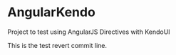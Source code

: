 AngularKendo
============

Project to test using AngularJS Directives with KendoUI

This is the test revert commit line.
